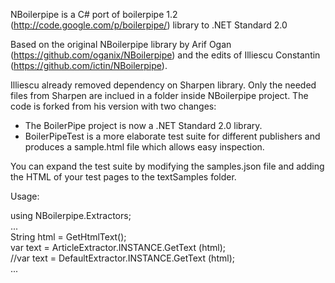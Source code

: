 
NBoilerpipe is a C# port of boilerpipe 1.2 (http://code.google.com/p/boilerpipe/) library to .NET Standard 2.0

Based on the original NBoilerpipe library by Arif Ogan (https://github.com/oganix/NBoilerpipe) and the edits of Illiescu Constantin (https://github.com/ictin/NBoilerpipe).

Illiescu already removed dependency on Sharpen library. Only the needed files from Sharpen are inclued in a folder inside NBoilerpipe project. The code is forked from his version with two changes:

- The BoilerPipe project is now a .NET Standard 2.0 library.
- BoilerPipeTest is a more elaborate test suite for different publishers and produces a sample.html file which allows easy inspection. 

You can expand the test suite by modifying the samples.json file and adding the HTML of your test pages to the textSamples folder.

Usage:

using NBoilerpipe.Extractors;  
...  
String html = GetHtmlText();  
var text = ArticleExtractor.INSTANCE.GetText (html);  
//var text = DefaultExtractor.INSTANCE.GetText (html);   
...
